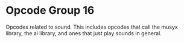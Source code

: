 # Opcode Group 16

Opcodes related to sound. This includes opcodes that call the musyx library, the ai library, and ones that just play sounds in general.
